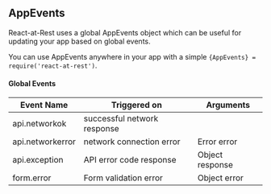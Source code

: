 ## AppEvents

React-at-Rest uses a global AppEvents object which can be useful for updating your app based on global events.

You can use AppEvents anywhere in your app with a simple `{AppEvents} = require('react-at-rest')`.

#### Global Events

Event Name              | Triggered on                   | Arguments
-------------           | -------------                  | ---------
api.networkok           | successful network response    |
api.networkerror        | network connection error       | Error error
api.exception           | API error code response        | Object response
form.error              | Form validation error          | Object error

